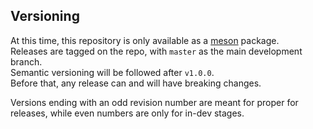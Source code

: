 ## Versioning

At this time, this repository is only available as a [meson](https://mesonbuild.com/) package.  
Releases are tagged on the repo, with `master` as the main development branch.  
Semantic versioning will be followed after `v1.0.0`.  
Before that, any release can and will have breaking changes.

Versions ending with an odd revision number are meant for proper for releases, while even numbers are only for in-dev stages.
